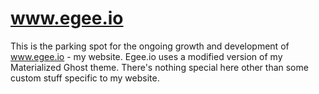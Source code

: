 www.egee.io
===================================

This is the parking spot for the ongoing growth and development of www.egee.io - my website. Egee.io uses a modified version of my Materialized Ghost theme. There's nothing special here other than some custom stuff specific to my website.
